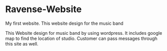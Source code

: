 # Ravense-Website
My first website. This  website design for the music band

This Website design for music band by using wordpress. It includes google map to find the location of studio. Customer can pass messages through this site as well.
